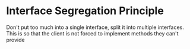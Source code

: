 # Interface Segregation Principle

Don't put too much into a single interface, split it into multiple interfaces. This is so that the client is not forced to implement methods they can't provide
